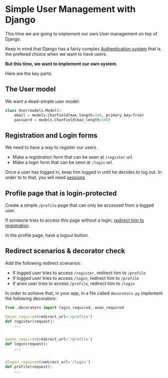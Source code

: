 # Simple User Management with Django

This time we are going to implement our own User management on top of Django.

Keep in mind that Django has a fairly complex [Authentication system](https://docs.djangoproject.com/en/1.9/topics/auth/) that is the prefered choice when we want to have users.

**But this time, we want to implement our own system**.

Here are the key parts:

## The User model

We want a dead-simple user model:

```python
class User(models.Model):
    email = models.CharField(max_length=140, primary_key=True)
    password = models.CharField(max_length=140)
```

## Registration and Login forms

We need to have a way to register our users.

* Make a registration form that can be seen at `/register` url.
* Make a login form that can be seen at `/login` url.

Once a user has logged in, keep him logged in until he decides to log out. In order to to that, you will need [sessions](https://docs.djangoproject.com/en/1.9/topics/http/sessions/)

## Profile page that is login-protected

Create a simple `/profile` page that can only be accessed from a logged user.

If someone tries to access this page without a login, [redirect him to registration](https://docs.djangoproject.com/en/1.9/topics/http/shortcuts/#redirect)

In the profile page, have a logout button.

## Redirect scenarios & decorator check

Add the following redirect scenarios:

* If logged user tries to access `/register`, redirect him to `/profile`
* If logged user tries to access `/login`, redirect him to `/profile`
* If anon user tries to access `/profile`, redirect him to `/login`

In order to achieve that, in your app, in a file called `decorators.py` implement the following decorators:

```python
from .decorators import login_required, anon_required

@anon_required(redirect_url='/profile')
def register(request):
    ...


@anon_required(redirect_url='/profile')
def login(request):
    ...


@login_required(redirect_url='/login')
def profile(request):
    ...
```
